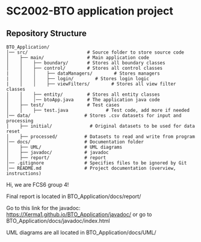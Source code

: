 # SC2002-BTO application project

## Repository Structure 
```
BTO_Application/
│── src/                      # Source folder to store source code
│    ├── main/                # Main application code
│    │    ├── boundary/       # Stores all boundary classes
│    │    ├── control/        # Stores all control classes
|    │    │    ├── dataManagers/        # Stores managers
|    │    │    ├── login/        # Stores login logic
|    │    │    ├── viewFilters/        # Stores all view filter classes
│    │    ├── entity/         # Stores all entity classes
│    │    │── btoApp.java     # The application java code
│    ├── test/                # Test cases
│    │    ├── test.java              # Test code, add more if needed
│── data/                    # Stores .csv datasets for input and processing
│    ├── initial/              # Original datasets to be used for data reset     
│    ├── processed/          # Datasets to read and write from program
│── docs/                    # Documentation folder
│    ├── UML/                # UML diagrams
│    ├── javadoc/            # javadoc
│    ├── report/             # report
│── .gitignore               # Specifies files to be ignored by Git
│── README.md                # Project documentation (overview, instructions)
```

Hi, we are FCS6 group 4!

Final report is located in BTO_Application/docs/report/

Go to this link for the javadoc: https://Xerma1.github.io/BTO_Application/javadoc/ or go to BTO_Application/docs/javadoc/index.html

UML diagrams are all located in BTO_Application/docs/UML/

